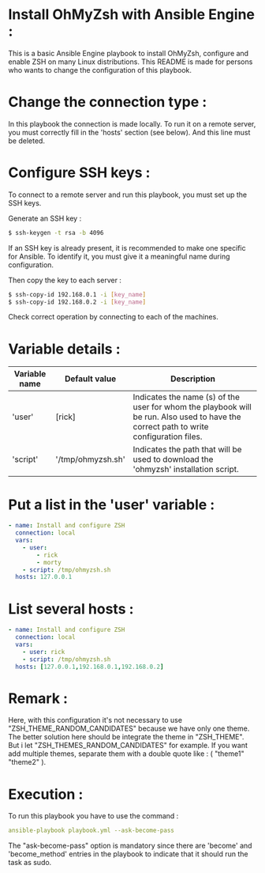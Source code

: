 # Install OhMyZsh with Ansible Engine :

This is a basic Ansible Engine playbook to install OhMyZsh, configure and enable ZSH on many Linux distributions. This README is made for persons who wants to change the configuration of this playbook.


# Change the connection type :

In this playbook the connection is made locally. To run it on a remote server, you must correctly fill in the 'hosts' section (see below). And this line must be deleted.


# Configure SSH keys :

To connect to a remote server and run this playbook, you must set up the SSH keys.

Generate an SSH key :
```bash
$ ssh-keygen -t rsa -b 4096
```
If an SSH key is already present, it is recommended to make one specific for Ansible. To identify it, you must give it a meaningful name during configuration.


Then copy the key to each server : 
```bash
$ ssh-copy-id 192.168.0.1 -i [key_name]
$ ssh-copy-id 192.168.0.2 -i [key_name]
```

Check correct operation by connecting to each of the machines.


# Variable details :

| Variable name  | Default value | Description |
|----------------|---------------|-------------|
|     'user'     |     [rick]     |Indicates the name (s) of the user for whom the playbook will be run. Also used to have the correct path to write configuration files.|
|    'script'    |'/tmp/ohmyzsh.sh'|Indicates the path that will be used to download the 'ohmyzsh' installation script.|


# Put a list in the 'user' variable :
```yaml
- name: Install and configure ZSH
  connection: local
  vars:
    - user:
        - rick
        - morty
    - script: /tmp/ohmyzsh.sh
  hosts: 127.0.0.1
```

# List several hosts :
```yaml
- name: Install and configure ZSH
  connection: local
  vars:
    - user: rick
    - script: /tmp/ohmyzsh.sh
  hosts: [127.0.0.1,192.168.0.1,192.168.0.2]
```

# Remark :

Here, with this configuration it's not necessary to use "ZSH_THEME_RANDOM_CANDIDATES" because we have only one theme. The better solution here should be integrate the theme in "ZSH_THEME". But i let "ZSH_THEMES_RANDOM_CANDIDATES" for example. If you want add multiple themes, separate them with a double quote like : ( "theme1" "theme2" ).

# Execution :

To run this playbook you have to use the command :
```yaml
ansible-playbook playbook.yml --ask-become-pass
```	
The "ask-become-pass" option is mandatory since there are 'become' and 'become_method' entries in the playbook to indicate that it should run the task as sudo.
